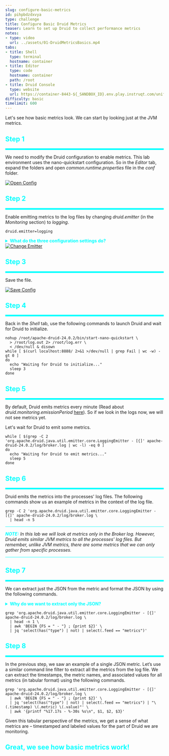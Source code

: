 ```yaml
---
slug: configure-basic-metrics
id: pihpbdzdxvya
type: challenge
title: Configure Basic Druid Metrics
teaser: Learn to set up Druid to collect performance metrics
notes:
- type: video
  url: ../assets/01-DruidMetricsBasics.mp4
tabs:
- title: Shell
  type: terminal
  hostname: container
- title: Editor
  type: code
  hostname: container
  path: /root
- title: Druid Console
  type: website
  url: https://container-8443-${_SANDBOX_ID}.env.play.instruqt.com/unified-console.html
difficulty: basic
timelimit: 600
---
```


Let's see how basic metrics look.
We can start by looking just at the JVM metrics.

<h2 style="color:cyan">Step 1</h2><hr style="color:cyan;background-color:cyan;height:5px">

We need to modify the Druid configuration to enable metrics.
This lab environment uses the nano-quickstart configuration.
So in the _Editor_ tab, expand the folders and open _common.runtime.properties_ file in the _conf_ folder.

<a href="#img-1">
  <img alt="Open Config" src="../assets/OpenConfig.png" />
</a>
<a href="#" class="lightbox" id="img-1">
  <img alt="Open Config" src="../assets/OpenConfig.png" />
</a>

<h2 style="color:cyan">Step 2</h2><hr style="color:cyan;background-color:cyan;height:5px">

Enable emitting metrics to the log files by changing _druid.emitter_ (in the _Monitoring_ section) to _logging_.

```
druid.emitter=logging
```

<details>
  <summary style="color:cyan"><b>What do the three configuration settings do?</b></summary>
<hr style="background-color:cyan">
The first setting, <i>druid.monitoring.monitors</i>, determines which metrics Druid emits.
The default only emits JVM metrics.
<p><span style="color:cyan"><strong><em>NOTE:</em></strong></span> <i>Some monitors may only apply to specific Druid process and should be configured in the process-specific configuration files.</i></p>
The second setting, <i>druid.emitter</i>, determines the target of the metrics output.
The default is <i>noop</i>, which specifies no metrics output, but here we are sending metrics to the log files. Other emitters target different outputs, e.g., an HTTP server.
<br><br>
The third setting, <i>druid.emitter.logging.logLevel</i>, tells Druid what logging security level to use when emitting metrics.
<br><br>
Read more <a href="https://druid.apache.org/docs/latest/configuration/index.html#enabling-metrics" target="_blank">here</a>.
<hr style="background-color:cyan">
</details>

<a href="#img-2">
  <img alt="Change Emitter" src="../assets/ChangeEmitter.png" />
</a>
<a href="#" class="lightbox" id="img-2">
  <img alt="Change Emitter" src="../assets/ChangeEmitter.png" />
</a>


<h2 style="color:cyan">Step 3</h2><hr style="color:cyan;background-color:cyan;height:5px">

Save the file.

<a href="#img-3">
  <img alt="Save Config" src="../assets/SaveConfig.png" />
</a>
<a href="#" class="lightbox" id="img-3">
  <img alt="Save Config" src="../assets/SaveConfig.png" />
</a>

<h2 style="color:cyan">Step 4</h2><hr style="color:cyan;background-color:cyan;height:5px">

Back in the _Shell_ tab, use the following commands to launch Druid and wait for Druid to initialize.

```
nohup /root/apache-druid-24.0.2/bin/start-nano-quickstart \
  > /root/log.out 2> /root/log.err \
  < /dev/null & disown
while [ $(curl localhost:8888/ 2>&1 >/dev/null | grep Fail | wc -w) -gt 0 ]
do
  echo "Waiting for Druid to initialize..."
  sleep 3
done
```

<h2 style="color:cyan">Step 5</h2><hr style="color:cyan;background-color:cyan;height:5px">

By default, Druid emits metrics every minute (Read about _druid.monitoring.emissionPeriod_ <a href="https://druid.apache.org/docs/latest/configuration/index.html#enabling-metrics" target="_blank">here</a>).
So if we look in the logs now, we will not see metrics yet.


Let's wait for Druid to emit some metrics.

```
while [ $(grep -C 2 'org.apache.druid.java.util.emitter.core.LoggingEmitter - [{]' apache-druid-24.0.2/log/broker.log | wc -l) -eq 0 ]
do
  echo "Waiting for Druid to emit metrics..."
  sleep 5
done
```

<h2 style="color:cyan">Step 6</h2><hr style="color:cyan;background-color:cyan;height:5px">

Druid emits the metrics into the processes' log files.
The following commands show us an example of metrics in the context of the log file.

```
grep -C 2 'org.apache.druid.java.util.emitter.core.LoggingEmitter - [{]' apache-druid-24.0.2/log/broker.log \
  | head -n 5
```

<hr style="background-color:cyan">
<p><span style="color:cyan"><strong><em>NOTE:</em></strong></span> <i>In this lab we will look at metrics only in the Broker log.
However, Druid emits similar JVM metrics to all the processes' log files.
But remember, unlike JVM metrics, there are some metrics that we can only gather from specific processes.</i></p>
<hr style="background-color:cyan">

<h2 style="color:cyan">Step 7</h2><hr style="color:cyan;background-color:cyan;height:5px">

We can extract just the JSON from the metric and format the JSON by using the following commands.

<details>
  <summary style="color:cyan"><b>Why do we want to extract only the JSON?</b></summary>
<hr style="background-color:cyan">
As we have previously seen, the metrics messages are scattered among the other log messages.
As a result, the metrics contain the normal log message boiler plate.
But, when we are interested in zooming in on the metrics, this boiler plate is not helpful.
So, we extract the JSON portion of the log message, which focuses on the metrics information that we care about.
<hr style="background-color:cyan">
</details>

```
grep 'org.apache.druid.java.util.emitter.core.LoggingEmitter - [{]' apache-druid-24.0.2/log/broker.log \
  | head -n 1 \
  | awk 'BEGIN {FS = " - "} ; {print $2}' \
  | jq 'select(has("type") | not) | select(.feed == "metrics")'
```

<h2 style="color:cyan">Step 8</h2><hr style="color:cyan;background-color:cyan;height:5px">

In the previous step, we saw an example of a single JSON metric.
Let’s use a similar command line filter to extract all the metrics from the log file.
We can extract the timestamps, the metric names, and associated values for all metrics (in tabular format) using the following commands.

```
grep 'org.apache.druid.java.util.emitter.core.LoggingEmitter - [{]' apache-druid-24.0.2/log/broker.log \
  | awk 'BEGIN {FS = " - "} ; {print $2}' \
  | jq 'select(has("type") | not) | select(.feed == "metrics") | "\(.timestamp) \(.metric) \(.value)"' \
  | awk '{printf "%17.17s - %-30s %s\n", $1, $2, $3}'
```

Given this tabular perspective of the metrics, we get a sense of what metrics are – timestamped and labeled values for the part of Druid we are monitoring.


<h2 style="color:cyan">Great, we see how basic metrics work!</h2>


<style type="text/css" rel="stylesheet">
.lightbox { display: none; position: fixed; justify-content: center; align-items: center; z-index: 999; top: 0; left: 0; right: 0; bottom: 0; padding: 1rem; background: rgba(0, 0, 0, 0.8); }
.lightbox:target { display: flex; }
.lightbox img { max-height: 100% }
.thumbnail:hover {
    position:fixed;
    top:-25px;
    left:-35px;
    width:500px;
    height:auto;
    display:block;
    z-index:999;
}
</style>
